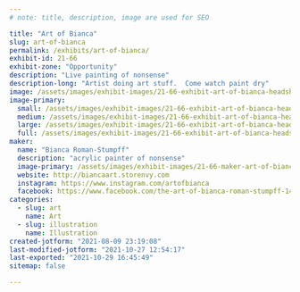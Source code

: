 ```yaml
---
# note: title, description, image are used for SEO

title: "Art of Bianca"
slug: art-of-bianca
permalink: /exhibits/art-of-bianca/
exhibit-id: 21-66
exhibit-zone: "Opportunity"
description: "Live painting of nonsense"
description-long: "Artist doing art stuff.  Come watch paint dry"
image: /assets/images/exhibit-images/21-66-exhibit-art-of-bianca-headshot-large.jpg
image-primary: 
  small: /assets/images/exhibit-images/21-66-exhibit-art-of-bianca-headshot-small.jpg
  medium: /assets/images/exhibit-images/21-66-exhibit-art-of-bianca-headshot-medium.jpg
  large: /assets/images/exhibit-images/21-66-exhibit-art-of-bianca-headshot-large.jpg
  full: /assets/images/exhibit-images/21-66-exhibit-art-of-bianca-headshot-full.jpg
maker: 
  name: "Bianca Roman-Stumpff"
  description: "acrylic painter of nonsense"
  image-primary: /assets/images/exhibit-images/21-66-maker-art-of-bianca-headshot-2-medium.jpg
  website: http://biancaart.storenvy.com
  instagram: https://www.instagram.com/artofbianca
  facebook: https://www.facebook.com/the-art-of-bianca-roman-stumpff-146457122073350/
categories: 
  - slug: art
    name: Art
  - slug: illustration
    name: Illustration
created-jotform: "2021-08-09 23:19:08"
last-modified-jotform: "2021-10-27 12:54:17"
last-exported: "2021-10-29 16:45:49"
sitemap: false

---
```


